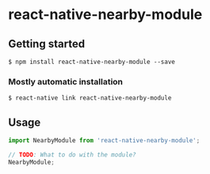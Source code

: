 # react-native-nearby-module

## Getting started

`$ npm install react-native-nearby-module --save`

### Mostly automatic installation

`$ react-native link react-native-nearby-module`

## Usage
```javascript
import NearbyModule from 'react-native-nearby-module';

// TODO: What to do with the module?
NearbyModule;
```
